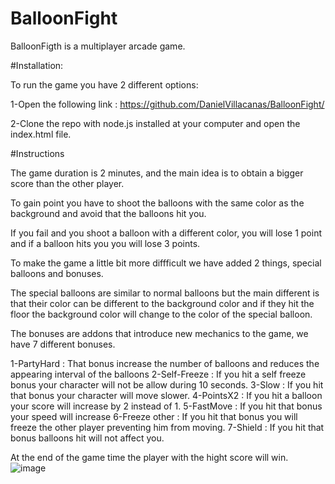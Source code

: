# BalloonFight

BalloonFigth is a multiplayer arcade game.

#Installation: 

To run the game you have 2 different options:

1-Open the following link :  https://github.com/DanielVillacanas/BalloonFight/

2-Clone the repo with node.js installed at your computer and open the index.html file.

#Instructions

The game duration is 2 minutes, and the main idea is to obtain a bigger score than the other player.

To gain point you have to shoot the balloons with the same color as the background and avoid that the balloons hit you.

If you fail and you shoot a balloon with a different color, you will lose 1 point and if a balloon hits you you will lose 3 points.

To make the game a little bit more diffficult we have added 2 things, special balloons and bonuses. 

The special balloons are similar to normal balloons but the main different is that their color can be different to the background color and if they hit the floor
the background color will change to the color of the special balloon.

The bonuses are addons that introduce new mechanics to the game, we have 7 different bonuses.

1-PartyHard : That bonus increase the number of balloons and reduces the appearing interval of the balloons
2-Self-Freeze : If you hit a self freeze bonus your character will not be allow during 10 seconds.
3-Slow : If you hit that bonus your character will move slower.
4-PointsX2 : If you hit a balloon your score will increase by 2 instead of 1.
5-FastMove : If you hit that bonus your speed will increase
6-Freeze other : If you hit that bonus you will freeze the other player preventing him from moving.
7-Shield : If you hit that bonus balloons hit will not affect you.

At the end of the game time the player with the hight score will win.
![image](https://user-images.githubusercontent.com/91207576/140498961-902b90fc-af2f-4a45-adec-40a0f00c92a6.png)

